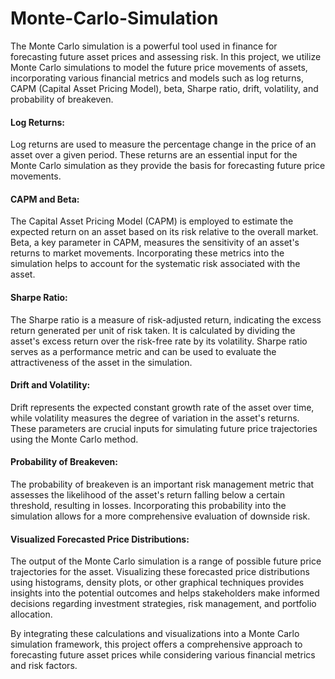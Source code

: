 # Monte-Carlo-Simulation

The Monte Carlo simulation is a powerful tool used in finance for forecasting future asset prices and assessing risk. In this project, we utilize Monte Carlo simulations to model the future price movements of assets, incorporating various financial metrics and models such as log returns, CAPM (Capital Asset Pricing Model), beta, Sharpe ratio, drift, volatility, and probability of breakeven.

#### Log Returns: 
Log returns are used to measure the percentage change in the price of an asset over a given period. These returns are an essential input for the Monte Carlo simulation as they provide the basis for forecasting future price movements.

#### CAPM and Beta: 
The Capital Asset Pricing Model (CAPM) is employed to estimate the expected return on an asset based on its risk relative to the overall market. Beta, a key parameter in CAPM, measures the sensitivity of an asset's returns to market movements. Incorporating these metrics into the simulation helps to account for the systematic risk associated with the asset.

#### Sharpe Ratio: 
The Sharpe ratio is a measure of risk-adjusted return, indicating the excess return generated per unit of risk taken. It is calculated by dividing the asset's excess return over the risk-free rate by its volatility. Sharpe ratio serves as a performance metric and can be used to evaluate the attractiveness of the asset in the simulation.

#### Drift and Volatility: 
Drift represents the expected constant growth rate of the asset over time, while volatility measures the degree of variation in the asset's returns. These parameters are crucial inputs for simulating future price trajectories using the Monte Carlo method.

#### Probability of Breakeven: 
The probability of breakeven is an important risk management metric that assesses the likelihood of the asset's return falling below a certain threshold, resulting in losses. Incorporating this probability into the simulation allows for a more comprehensive evaluation of downside risk.

#### Visualized Forecasted Price Distributions: 
The output of the Monte Carlo simulation is a range of possible future price trajectories for the asset. Visualizing these forecasted price distributions using histograms, density plots, or other graphical techniques provides insights into the potential outcomes and helps stakeholders make informed decisions regarding investment strategies, risk management, and portfolio allocation.

By integrating these calculations and visualizations into a Monte Carlo simulation framework, this project offers a comprehensive approach to forecasting future asset prices while considering various financial metrics and risk factors.
